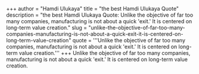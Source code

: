 +++
author = "Hamdi Ulukaya"
title = "the best Hamdi Ulukaya Quote"
description = "the best Hamdi Ulukaya Quote: Unlike the objective of far too many companies, manufacturing is not about a quick 'exit.' It is centered on long-term value creation."
slug = "unlike-the-objective-of-far-too-many-companies-manufacturing-is-not-about-a-quick-exit-it-is-centered-on-long-term-value-creation"
quote = '''Unlike the objective of far too many companies, manufacturing is not about a quick 'exit.' It is centered on long-term value creation.'''
+++
Unlike the objective of far too many companies, manufacturing is not about a quick 'exit.' It is centered on long-term value creation.
